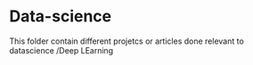 # Data-science  

This folder contain different projetcs or articles done relevant to datascience /Deep LEarning
